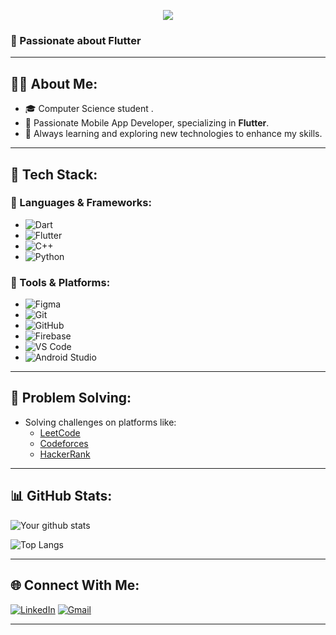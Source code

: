 <!-- عنوان متحرك -->
<p align="center">
  <img src="https://svg-banners.vercel.app/api?type=glitch&text1=Hi%20I'm%20Mohamed%20Qandill&width=800&height=120" />
</p>




### 💙 Passionate about Flutter  

---

## 👨‍💻 About Me:
- 🎓 Computer Science student .
- 📱 Passionate Mobile App Developer, specializing in **Flutter**.
- 🌱 Always learning and exploring new technologies to enhance my skills.

---

## 🚀 Tech Stack:

### 🔹 Languages & Frameworks:
- ![Dart](https://img.shields.io/badge/Dart-0175C2?logo=dart&logoColor=white)
- ![Flutter](https://img.shields.io/badge/Flutter-02569B?logo=flutter&logoColor=white)
- ![C++](https://img.shields.io/badge/C++-00599C?logo=c%2B%2B&logoColor=white)
- ![Python](https://img.shields.io/badge/Python-3776AB?logo=python&logoColor=white)

### 🔹 Tools & Platforms:
- ![Figma](https://img.shields.io/badge/Figma-F24E1E?logo=figma&logoColor=white)
- ![Git](https://img.shields.io/badge/Git-F05032?logo=git&logoColor=white)
- ![GitHub](https://img.shields.io/badge/GitHub-181717?logo=github&logoColor=white)
- ![Firebase](https://img.shields.io/badge/Firebase-FFCA28?logo=firebase&logoColor=black)
- ![VS Code](https://img.shields.io/badge/VSCode-007ACC?logo=visual-studio-code&logoColor=white)
- ![Android Studio](https://img.shields.io/badge/Android%20Studio-3DDC84?logo=android-studio&logoColor=white)

---

## 🧩 Problem Solving:
- Solving challenges on platforms like:
  - [LeetCode](https://leetcode.com/)
  - [Codeforces](https://codeforces.com/)
  - [HackerRank](https://www.hackerrank.com/)

---

## 📊 GitHub Stats:
![Your github stats](https://github-readme-stats.vercel.app/api?username=mohamedqandill&show_icons=true&theme=tokyonight)

![Top Langs](https://github-readme-stats.vercel.app/api/top-langs/?username=mohamedqandill&layout=compact&theme=tokyonight)

---

## 🌐 Connect With Me:
[![LinkedIn](https://img.shields.io/badge/LinkedIn-blue?logo=linkedin&logoColor=white)](https://linkedin.com/in/mohamed-qandill-613382323/)
[![Gmail](https://img.shields.io/badge/Gmail-D14836?logo=gmail&logoColor=white)](mailto:mohamedqandill912@gmail.com)

---
